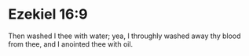 # Ezekiel 16:9

Then washed I thee with water; yea, I throughly washed away thy blood from thee, and I anointed thee with oil.